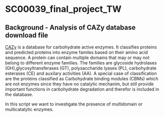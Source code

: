 # SC00039_final_project_TW

## Background - Analysis of CAZy database download file
[CAZy](cazy.org) is a database for carbohydrate active enzymes. 
It classifies proteins and predicted proteins into enzyme familes based on their amino acid sequence. 
A protein can contain multiple domains that may or may not belong to different enzyme families. The families are glycoside hydrolases (GH),glycosyltransferases (GT), polysaccharide lyases (PL), carbohydrate esterases (CE) and auxilary activities (AA). A special case of classification are the proteins classified as Carbohydrate binding modules (CBMs) which are not enzymes since they have no catalytic mechanim, but still provide important functions in carbohydrate degradation and therefor is included in the database. 

In this script we want to investigate the presence of multidomain or multicatalytic enzymes. 
